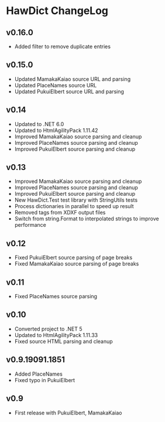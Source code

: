# HawDict ChangeLog #

## v0.16.0 ##

* Added filter to remove duplicate entries

## v0.15.0 ##

* Updated MamakaKaiao source URL and parsing
* Updated PlaceNames source URL
* Updated PukuiElbert source URL and parsing

## v0.14 ##

* Updated to .NET 6.0
* Updated to HtmlAgilityPack 1.11.42
* Improved MamakaKaiao source parsing and cleanup
* Improved PlaceNames source parsing and cleanup
* Improved PukuiElbert source parsing and cleanup

## v0.13 ##

* Improved MamakaKaiao source parsing and cleanup
* Improved PlaceNames source parsing and cleanup
* Improved PukuiElbert source parsing and cleanup
* New HawDict.Test test library with StringUtils tests
* Process dictionaries in parallel to speed up result
* Removed <gr> tags from XDXF output files
* Switch from string.Format to interpolated strings to improve performance

## v0.12 ##

* Fixed PukuiElbert source parsing of page breaks
* Fixed MamakaKaiao source parsing of page breaks

## v0.11 ##

* Fixed PlaceNames source parsing

## v0.10 ##

* Converted project to .NET 5
* Updated to HtmlAgilityPack 1.11.33
* Fixed source HTML parsing and cleanup

## v0.9.19091.1851 ##

* Added PlaceNames
* Fixed typo in PukuiElbert

## v0.9 ##

* First release with PukuiElbert, MamakaKaiao
